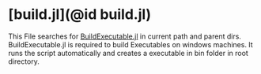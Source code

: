 # [build.jl](@id build.jl)

This File searches for [BuildExecutable.jl](https://github.com/Gilga/BuildExecutable.jl) in current path and parent dirs.
BuildExecutable.jl is required to build Executables on windows machines.
It runs the script automatically and creates a executable in bin folder in root directory.
